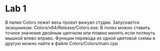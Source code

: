 # Lab 1
  В папке Colors лежит весь проект вижуал студии. Запускается экзешником: Colors/x64/Release/Colors.exe.
  В полях можно ставить точное значение двойным щелчком или плавно менять если потянуть мышкой влево вправо.
  Функции перевода из одной цветовой схемы в другую можно найти в файле Colors/Colors/main.cpp
